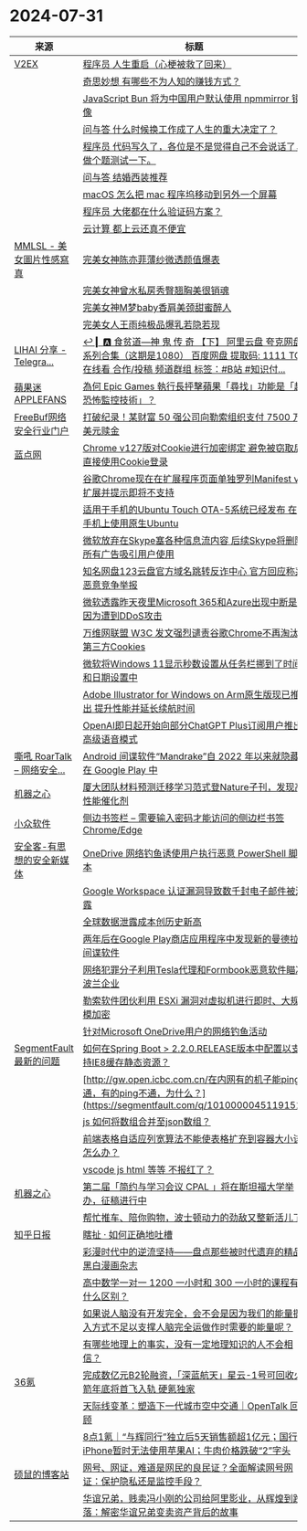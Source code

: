 ﻿# 2024-07-31

|来源|标题|
|---|---|
|[V2EX](https://www.v2ex.com/index.xml)|[ 程序员 人生重启（心梗被救了回来）](https://www.v2ex.com/t/1061532#reply22)|
||[ 奇思妙想 有哪些不为人知的赚钱方式？](https://www.v2ex.com/t/1061525#reply13)|
||[ JavaScript Bun 将为中国用户默认使用 npmmirror 镜像](https://www.v2ex.com/t/1061521#reply14)|
||[ 问与答 什么时候换工作成了人生的重大决定了？](https://www.v2ex.com/t/1061518#reply11)|
||[ 程序员 代码写久了，各位是不是觉得自己不会说话了，做个题测试一下。](https://www.v2ex.com/t/1061507#reply19)|
||[ 问与答 结婚西装推荐](https://www.v2ex.com/t/1061503#reply15)|
||[ macOS 怎么把 mac 程序坞移动到另外一个屏幕](https://www.v2ex.com/t/1061502#reply11)|
||[ 程序员 大佬都在什么验证码方案？](https://www.v2ex.com/t/1061498#reply13)|
||[ 云计算 都上云还真不便宜](https://www.v2ex.com/t/1061497#reply20)|
|[MMLSL - 美女圖片性感寫真](https://www.mmlsl.com/feed/)|[完美女神陈亦菲薄纱微透颜值爆表](https://www.mmlsl.com/xgmn/2900.html)|
||[完美女神曾水私房秀臀翘胸美很销魂](https://www.mmlsl.com/xgmn/2899.html)|
||[完美女神M梦baby香肩美颈甜蜜醉人](https://www.mmlsl.com/xgmn/2898.html)|
||[完美女人王雨纯极品爆乳若隐若现](https://www.mmlsl.com/xgmn/2897.html)|
|[LIHAI 分享 - Telegra...](https://rsshub.app/telegram/channel/lihaiba)|[↩️ ▎🅰️ 食贫道—神 鬼 传 奇 【下】 阿里云盘 夸克网盘系列合集（这期是1080） 百度网盘 提取码: 1111 TG 在线看 合作/投稿 频道群组 标签：#B站 #知识付...](https://t.me/lihaiba/6844)|
|[蘋果迷 APPLEFANS](https://applefans.today/feed/)|[為何 Epic Games 執行長抨擊蘋果「尋找」功能是「超恐怖監控技術」？](https://applefans.today/2024-07-epic-games-ceo-calls-apple-find-my-super-creepy/)|
|[FreeBuf网络安全行业门户](http://www.freebuf.com/feed)|[打破纪录！某财富 50 强公司向勒索组织支付 7500 万美元赎金](https://www.freebuf.com/news/407383.html)|
|[蓝点网](https://www.landiannews.com/feed)|[Chrome v127版对Cookie进行加密绑定 避免被窃取后直接使用Cookie登录](https://www.landiannews.com/archives/105208.html)|
||[谷歌Chrome现在在扩展程序页面单独罗列Manifest v2扩展并提示即将不支持](https://www.landiannews.com/archives/105192.html)|
||[适用于手机的Ubuntu Touch OTA-5系统已经发布 在手机上使用原生Ubuntu](https://www.landiannews.com/archives/105207.html)|
||[微软放弃在Skype塞各种信息流内容 后续Skype将删除所有广告吸引用户使用](https://www.landiannews.com/archives/105206.html)|
||[知名网盘123云盘官方域名跳转反诈中心 官方回应称系恶意竞争举报](https://www.landiannews.com/archives/105205.html)|
||[微软透露昨天夜里Microsoft 365和Azure出现中断是因为遭到DDoS攻击](https://www.landiannews.com/archives/105204.html)|
||[万维网联盟 W3C 发文强烈谴责谷歌Chrome不再淘汰第三方Cookies](https://www.landiannews.com/archives/105203.html)|
||[微软将Windows 11显示秒数设置从任务栏挪到了时间和日期设置中](https://www.landiannews.com/archives/105202.html)|
||[Adobe Illustrator for Windows on Arm原生版现已推出 提升性能并延长续航时间](https://www.landiannews.com/archives/105194.html)|
||[OpenAI即日起开始向部分ChatGPT Plus订阅用户推出高级语音模式](https://www.landiannews.com/archives/105193.html)|
|[嘶吼 RoarTalk – 网络安全...](https://www.4hou.com/feed)|[Android 间谍软件“Mandrake”自 2022 年以来就隐藏在 Google Play 中](https://www.4hou.com/posts/ArPO)|
|[机器之心](https://www.jiqizhixin.com/rss)|[厦大团队材料预测迁移学习范式登Nature子刊，发现高性能催化剂](https://www.jiqizhixin.com/articles/2024-07-31-3)|
|[小众软件](https://feeds.appinn.com/appinns/)|[侧边书签栏 – 需要输入密码才能访问的侧边栏书签 Chrome/Edge ](https://www.appinn.com/chrome-sidebar-bookmarks/)|
|[安全客-有思想的安全新媒体](https://api.anquanke.com/data/v1/rss)|[OneDrive 网络钓鱼诱使用户执行恶意 PowerShell 脚本](https://www.anquanke.com/post/id/298605)|
||[Google Workspace 认证漏洞导致数千封电子邮件被泄露](https://www.anquanke.com/post/id/298610)|
||[全球数据泄露成本创历史新高](https://www.anquanke.com/post/id/298613)|
||[两年后在Google Play商店应用程序中发现新的曼德拉间谍软件](https://www.anquanke.com/post/id/298616)|
||[网络犯罪分子利用Tesla代理和Formbook恶意软件瞄准波兰企业](https://www.anquanke.com/post/id/298623)|
||[勒索软件团伙利用 ESXi 漏洞对虚拟机进行即时、大规模加密](https://www.anquanke.com/post/id/298620)|
||[针对Microsoft OneDrive用户的网络钓鱼活动](https://www.anquanke.com/post/id/298628)|
|[SegmentFault 最新的问题](https://segmentfault.com/feeds/questions)|[如何在Spring Boot > 2.2.0.RELEASE版本中配置以支持IE8缓存静态资源？](https://segmentfault.com/q/1010000045119153)|
||[http://gw.open.icbc.com.cn/在内网有的机子能ping通，有的ping不通，为什么？](https://segmentfault.com/q/1010000045119151)|
||[js 如何将数组合并至json数组？](https://segmentfault.com/q/1010000045118915)|
||[前端表格自适应列宽算法不能使表格扩充到容器大小该怎么办？](https://segmentfault.com/q/1010000045118665)|
||[vscode js html 等等 不报红了？](https://segmentfault.com/q/1010000045118445)|
|[机器之心](https://www.jiqizhixin.com/rss)|[第二届「简约与学习会议 CPAL 」将在斯坦福大学举办，征稿进行中](https://www.jiqizhixin.com/articles/2024-07-31-2)|
||[帮忙推车、陪你购物，波士顿动力的劲敌又整新活儿了](https://www.jiqizhixin.com/articles/2024-07-31)|
|[知乎日报](https://feedx.net/rss/zhihudaily.xml)|[瞎扯 · 如何正确地吐槽](https://daily.zhihu.com/story/9774245)|
||[彩漫时代中的逆流坚持——盘点那些被时代遗弃的精品黑白漫画杂志](https://daily.zhihu.com/story/9774215)|
||[高中数学一对一 1200 一小时和 300 一小时的课程有什么区别？](https://daily.zhihu.com/story/9774224)|
||[如果说人脑没有开发完全，会不会是因为我们的能量摄入方式不足以支撑人脑完全运做作时需要的能量呢？](https://daily.zhihu.com/story/9774235)|
||[有哪些地理上的事实，没有一定地理知识的人不会相信？](https://daily.zhihu.com/story/9774228)|
|[36氪](http://36kr.com/feed)|[完成数亿元B2轮融资，「深蓝航天」星云-1号可回收火箭年底将首飞入轨 硬氪独家](https://36kr.com/p/2884822725991298?f=rss)|
||[天际线变革：塑造下一代城市空中交通｜OpenTalk 回顾](https://36kr.com/p/2884481241832067?f=rss)|
||[8点1氪｜“与辉同行”独立后5天销售额超1亿元；国行iPhone暂时无法使用苹果AI；牛肉价格跌破“2”字头](https://36kr.com/p/2885421059529607?f=rss)|
|[硕鼠的博客站](http://lukefan.com/?feed=rss2)|[网号、网证，难道是网民的良民证？全面解读网号网证：保护隐私还是监控手段？](https://lukefan.com/2024/07/31/%e7%bd%91%e5%8f%b7%e3%80%81%e7%bd%91%e8%af%81%ef%bc%8c%e9%9a%be%e9%81%93%e6%98%af%e7%bd%91%e6%b0%91%e7%9a%84%e8%89%af%e6%b0%91%e8%af%81%ef%bc%9f%e5%85%a8%e9%9d%a2%e8%a7%a3%e8%af%bb%e7%bd%91%e5%8f%b7/)|
||[华谊兄弟，贱卖冯小刚的公司给阿里影业，从辉煌到跌落：解密华谊兄弟变卖资产背后的故事](https://lukefan.com/2024/07/31/%e5%8d%8e%e8%b0%8a%e5%85%84%e5%bc%9f%ef%bc%8c%e8%b4%b1%e5%8d%96%e5%86%af%e5%b0%8f%e5%88%9a%e7%9a%84%e5%85%ac%e5%8f%b8%e7%bb%99%e9%98%bf%e9%87%8c%e5%bd%b1%e4%b8%9a%ef%bc%8c%e4%bb%8e%e8%be%89%e7%85%8c/)|

